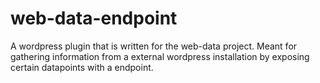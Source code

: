 # web-data-endpoint
A wordpress plugin that is written for the web-data project. Meant for gathering information from a external wordpress installation by exposing certain datapoints with a endpoint.
